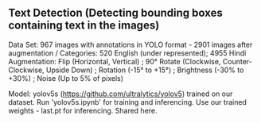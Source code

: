 ## Text Detection (Detecting bounding boxes containing text in the images)
   Data Set: 967  images with annotations in YOLO format - 2901 images after augmentation /
             Categories: 520 English (under represented); 4955 Hindi
   Augmentation: Flip (Horizontal, Vertical) ; 90° Rotate (Clockwise, Counter-Clockwise, Upside Down) ; Rotation (-15° to +15°) ; Brightness (-30% to +30%) ; Noise (Up to 5% of                    pixels)
  
   Model: yolov5s (https://github.com/ultralytics/yolov5) trained on our dataset.
   Run 'yolov5s.ipynb' for training and inferencing.
   Use our trained weights - last.pt for inferencing. Shared here.
   
